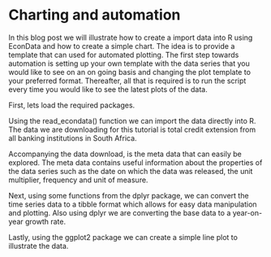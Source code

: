 # Charting and automation

In this blog post we will illustrate how to create a import data into R using EconData and how to create a simple chart. The idea is to provide a template that can used for automated plotting. The first step towards automation is setting up your own template with the data series that you would like to see on an on going basis and changing the plot template to your preferred format. Thereafter, all that is required is to run the script every time you would like to see the latest plots of the data. 

First, lets load the required packages. 

Using the read_econdata() function we can import the data directly into R. The data we are downloading for this tutorial is total credit extension from all banking institutions in South Africa.  

Accompanying the data download, is the meta data that can easily be explored. The meta data contains useful information about the properties of the data series such as the date on which the data was released, the unit multiplier, frequency and unit of measure. 

Next, using some functions from the dplyr package, we can convert the time series data to a tibble format which allows for easy data manipulation and plotting. Also using dplyr we are converting the base data to a year-on-year growth rate. 

Lastly, using the ggplot2 package we can create a simple line plot to illustrate the data. 

